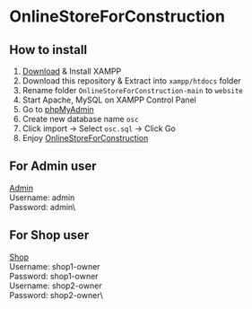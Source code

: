 # OnlineStoreForConstruction

## How to install

1. [Download](https://www.apachefriends.org/index.html) & Install XAMPP
2. Download this repository & Extract into `xampp/htdocs` folder
3. Rename folder `OnlineStoreForConstruction-main` to `website`
4. Start Apache, MySQL on XAMPP Control Panel
5. Go to [phpMyAdmin](http://localhost/phpmyadmin)
6. Create new database name `osc`
7. Click import -> Select `osc.sql` -> Click Go
8. Enjoy [OnlineStoreForConstruction](http://localhost/website/OnlineStore)

## For Admin user
[Admin](http://localhost/website/OnlineStore/admin)\
Username: admin\
Password: admin\

## For Shop user
[Shop](http://localhost/website/OnlineStore/shop)\
Username: shop1-owner\
Password: shop1-owner\
Username: shop2-owner\
Password: shop2-owner\
